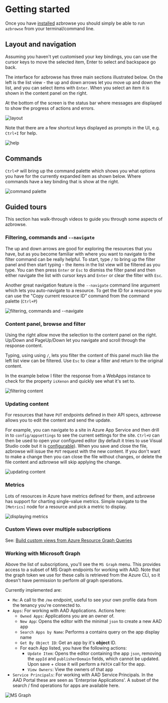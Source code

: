 # Getting started

Once you have [installed](../README.md#install) azbrowse you should simply be able to run `azbrowse` from your terminal/command line.

## Layout and navigation

Assuming you haven't yet customised your key bindings, you can use the cursor keys to move the selected item, Enter to select and backspace go back.

The interface for azbrowse has three main sections illustrated below. On the left is the list view - the up and down arrows let you move up and down the list, and you can select items with `Enter`. When you select an item it is shown in the content panel on the right.

At the bottom of the screen is the status bar where messages are displayed to show the progress of actions and errors.

![layout](images/layout.jpg)

Note that there are a few shortcut keys displayed as prompts in the UI, e.g. `Ctrl+I` for help.

![help](images/help.jpg)

## Commands

`Ctrl+P` will bring up the command palette which shows you what options you have for the currently expanded item as shown below. Where commands have a key binding that is show at the right.

![command palette](images/command-palette.jpg)

## Guided tours

This section has walk-through videos to guide you through some aspects of azbrowse.

### Filtering, commands and `--navigate`

The up and down arrows are good for exploring the resources that you have, but as you become familiar with where you want to navigate to the filter command can be really helpful. To start, type `/` to bring up the filter panel and then start typing - the items in the list view will be filtered as you type. You can then press `Enter` or `Esc` to dismiss the filter panel and then either navigate the list with cursor keys and `Enter` or clear the filter with `Esc`.

Another great navigation feature is the `--navigate` command line argument which lets you auto-navigate to a resource. To get the ID for a resource you can use the "Copy current resource ID" command from the command palette (`Ctrl+P`)

![filtering, commands and --navigate](images/azbrowse-navigate-copyid-filter.gif)

### Content panel, browse and filter

Using the right allow move the selection to the content panel on the right. Up/Down and PageUp/Down let you navigate and scroll through the response content. 

Typing, using using `/`, lets you filter the content of this panel much like the left list view can be filtered. Use `Esc` to clear a filter and return to the original content.

In the example below I filter the response from a WebApps instance to check for the property `isXenon` and quickly see what it's set to.

![filtering content](images/filterItemView.gif)

### Updating content

For resources that have `PUT` endpoints defined in their API specs, azbrowse allows you to edit the content and send the update.

For example, you can navigate to a site in Azure App Service and then drill in to `config/appsettings` to see the current settings for the site. `Ctrl+U` can then be used to open your configured editor (by default it tries to use Visual Studio code but it is [configurable](./config.md#editing-content)). When you save and close the file, azbrowse will issue the `PUT` request with the new content. If you don't want to make a change then you can close the file without changes, or delete the file content and azbrowse will skip applying the change.

![updating content](images/azbrowse-update.gif)

### Metrics

Lots of resources in Azure have metrics defined for them, and azbrowse has support for charting single-value metrics. Simple navigate to the `[Metrics]` node for a resource and pick a metric to display.

![displaying metrics](images/azbrowse-metrics.gif)


### Custom Views over multiple subscriptions

See: [Build custom views from Azure Resource Graph Queries](./docs/azure-resource-graph.md)

### Working with Microsoft Graph
Above the list of subscriptions, you'll see the `MS Graph` menu. This provides access to a subset of MS Graph endpoints for working with AAD. Note that the graph token we use for these calls is retrieved from the Azure CLI, so it doesn't have permission to perform _all_ graph operations. 

Currently implemented are:
- `Me`: A call to the `/me` endpoint, useful to see your own profile data from the tenancy you're connected to.
- `Apps`: For working with AAD Applications. Actions here:
  - `Owned Apps`: Applications you are an owner of. 
  - `New App`: Opens the editor with the minimal `json` to create a new AAD app
  - `Search Apps by Name`: Performs a contains query on the app display name
  - `Get By Object ID`: Get an app by it's **object** ID.
  - For each App listed, you have the following actions:
    - `Update Item`: Opens the editor containing the app `json`, removing the `appId` and `publisherDomain` fields, which cannot be updated. Upon save + close it will perform a `PATCH` call for the app. 
    - `View Owners`: View the owners of that app
- `Service Principals`: For working with AAD Service Principals. In the AAD Portal these are seen as 'Enterprise Applications'. A subset of the search / find operations for apps are available here.

![MS Graph](images/ms-graph.gif)